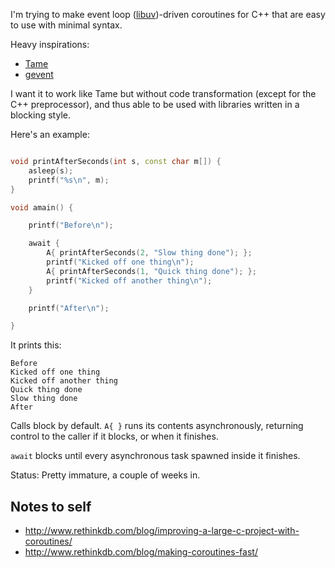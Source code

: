 I'm trying to make event loop ([libuv](https://github.com/joyent/libuv))-driven coroutines for C++ that are easy to use with minimal syntax. 

Heavy inspirations:

- [Tame](https://github.com/okws/sfslite/wiki/tame)
- [gevent](http://www.gevent.org/)

I want it to work like Tame but without code transformation (except for the C++ preprocessor), and thus able to be used with libraries written in a blocking style.

Here's an example:

```c++

void printAfterSeconds(int s, const char m[]) {
	asleep(s);
	printf("%s\n", m);
}

void amain() {

	printf("Before\n");

	await {
		A{ printAfterSeconds(2, "Slow thing done"); };
		printf("Kicked off one thing\n");
		A{ printAfterSeconds(1, "Quick thing done"); };
		printf("Kicked off another thing\n");
	}

	printf("After\n");

}
```

It prints this:

```
Before
Kicked off one thing
Kicked off another thing
Quick thing done
Slow thing done
After
```

Calls block by default. `A{ }` runs its contents asynchronously, returning control to the caller if it blocks, or when it finishes.

`await` blocks until every asynchronous task spawned inside it finishes.

Status: Pretty immature, a couple of weeks in.

## Notes to self

- http://www.rethinkdb.com/blog/improving-a-large-c-project-with-coroutines/
- http://www.rethinkdb.com/blog/making-coroutines-fast/
